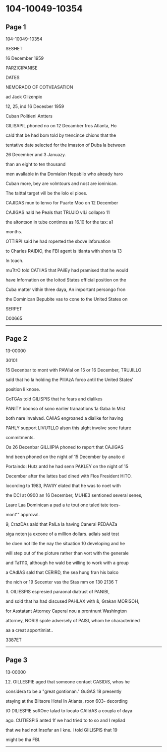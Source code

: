 # 104-10049-10354

## Page 1

104-10049-10354

SESHET

16 December 1959

PARZICIPANISE

DATES

NEMORADO OF COTVEASATION

ad Jaok Olizenpio

12, 25, ind 16 Decesber 1959

Cuban Politieni Antters

GILISAPIL phoned no on 12 Decamber fros Atlanta, Ho

cald that be had bom told by trencince chions that the

tentative date selected for the imaston of Duba la between

26 December and 3 Januazy.

than an eight to ten thousand

men avallable in tha Domialon Hepabllo who already haro

Cuban more, bey are volmtours and nost are ioninican.

The taittal target vill be the lolo el pioes.

CAJIDAS mun to lenvo for Puarte Moo on 12 December

CAJIGAS nald he Peals that TRUJIO vILi collapro 11

the altontson in tube contimos as 16.10 for the tax: a1

months.

OTTIRPI said he had roperted the sbove laforuation

to Charles RAIDIO, the FBI agent is itlanta with shon ta 13

In toach.

muTtrO told CATIlAS that PAilEy had pramised that he would

have Infornation on the loitod States official position on the

Cuba matter vithin three daya, An important persongo fron

the Dominican Bepubite vas to cone to the United States on

SERPET

D00665

---

## Page 2

13-00000

30101

15 Decenbar to mont with PAWlal on 15 or 16 December, TRUJILLO

sald that ho la holding the PIllAzA forco antil the United States'

position li knose.

GoTGAs told GILISPIS that he fears and dialikes

PANITY boonso of sono earlier tranaotions 1a Gaba In Mist

both nare Invalvad. CAllAS engroaned a dialike for having

PAHLY support LIVUTLLO alson this ulght involve sone future

commitments.

Os 26 Decenbar GILLIIPIA phoned to report that CAJIGAS

hnd been phoned on the night of 15 December by anaito d

Portaindo: Hutz antd he had senn PAKLEY on the night of 15

December after the lattes bad dined with Flos Fresident HITO.

locording to 1983, PAVIlY elated that he was to noet with

the DCI at 0900 an 16 December, MUHE3 sentioned several senes,

Laare Laa Dominican a pad a te tout one taled tate toes-

mont'" approval.

9, CrazDAs aald that PalLa la having Caneral PEDAAZa

siga noten ja excone of a million dollars. adlais said tost

he doen not Itle the nay the situation 10 developing and he

will step out of the ploture rather than vort with the generale

and Ta1110, although he wald be willing to work with a group

a CAdIAS sald that CERIRD, the sea hung fran his balco

the nich or 19 Secenter vas the Stas mm on 130 2136 T

II. OILIESPIS espresied paraonal diatrust of PANIBI,

and sold that ha had discused PAHLAX with &, Grakan MORISOH,

for Asstatant Attorney Caperal nou a prontnunt Washington

attorney, NORIS spole adversely of PAlSI, whom he characterined

aa a creat apportimiat..

3387ET

---

## Page 3

13-00000

12. OILLESPIE aged that someone contaet CASIDiS, whos he

considera to be a "great gontionan." GuGAS 18 presently

staying at the Biltaore Hotel In Atlanta, roon 603- decording

tO DILIESPIE soROne talad to locato CAIIdAS a coupla of daya

ago. CUTIESPIS anted 1f we had tried to to so and I repliad

that we had not Insofar an I kne. I told GIILISPIS that 19

might be tha FBI.

---

